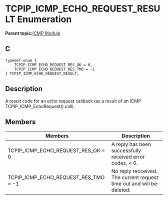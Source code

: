 # TCPIP\_ICMP\_ECHO\_REQUEST\_RESULT Enumeration

**Parent topic:**[ICMP Module](GUID-F3E078F7-6F1D-4D25-A999-F0F3E40A5971.md)

## C

```
typedef enum {
    TCPIP_ICMP_ECHO_REQUEST_RES_OK = 0,
    TCPIP_ICMP_ECHO_REQUEST_RES_TMO = -1
} TCPIP_ICMP_ECHO_REQUEST_RESULT;
```

## Description

A result code for an echo request callback \(as a result of an ICMP TCPIP\_ICMP\_EchoRequest\(\) call\).

## Members

|Members|Description|
|-------|-----------|
|TCPIP\_ICMP\_ECHO\_REQUEST\_RES\_OK = 0|A reply has been successfully received error codes, < 0.|
|TCPIP\_ICMP\_ECHO\_REQUEST\_RES\_TMO = -1|No reply recceived. The current request time out and will be deleted.|

